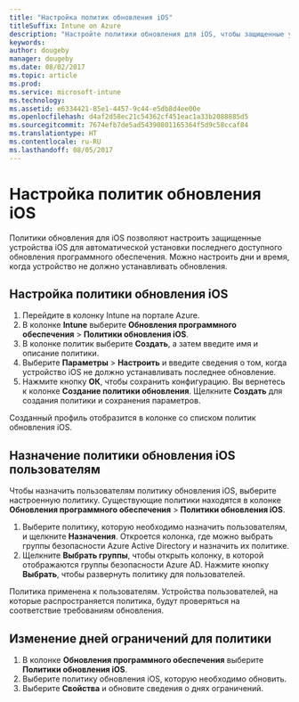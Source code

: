 ```yaml
---
title: "Настройка политик обновления iOS"
titleSuffix: Intune on Azure
description: "Настройте политики обновления для iOS, чтобы защищенные устройства iOS автоматически устанавливали последнее доступное обновление программного обеспечения."
keywords: 
author: dougeby
manager: dougeby
ms.date: 08/02/2017
ms.topic: article
ms.prod: 
ms.service: microsoft-intune
ms.technology: 
ms.assetid: e6334421-85e1-4457-9c44-e5db8d4ee00e
ms.openlocfilehash: d4af2d58ec21c54362cf451eac1a33b2088885d5
ms.sourcegitcommit: 7674efb7de5ad54390801165364f5d9c58ccaf84
ms.translationtype: HT
ms.contentlocale: ru-RU
ms.lasthandoff: 08/05/2017
---
```

# <a name="configure-ios-update-policies"></a>Настройка политик обновления iOS
Политики обновления для iOS позволяют настроить защищенные устройства iOS для автоматической установки последнего доступного обновления программного обеспечения. Можно настроить дни и время, когда устройство не должно устанавливать обновления.

## <a name="configure-the-ios-update-policy"></a>Настройка политики обновления iOS
1. Перейдите в колонку Intune на портале Azure.
2. В колонке **Intune** выберите **Обновления программного обеспечения** > **Политики обновления iOS**.
4. В колонке политик выберите **Создать**, а затем введите имя и описание политики.
5. Выберите **Параметры** > **Настроить** и введите сведения о том, когда устройство iOS не должно устанавливать последнее обновление.
6. Нажмите кнопку **ОК**, чтобы сохранить конфигурацию. Вы вернетесь к колонке **Создание политики обновления**. Щелкните **Создать** для создания политики и сохранения параметров.

Созданный профиль отобразится в колонке со списком политик обновления iOS.

## <a name="assign-an-ios-update-policy-to-users"></a>Назначение политики обновления iOS пользователям
Чтобы назначить пользователям политику обновления iOS, выберите настроенную политику. Существующие политики находятся в колонке **Обновления программного обеспечения** > **Политики обновления iOS**.
1. Выберите политику, которую необходимо назначить пользователям, и щелкните **Назначения**. Откроется колонка, где можно выбрать группы безопасности Azure Active Directory и назначить их политике.
2. Щелкните **Выбрать группы**, чтобы открыть колонку, в которой отображаются группы безопасности Azure AD. Нажмите кнопку **Выбрать**, чтобы развернуть политику для пользователей.

Политика применена к пользователям. Устройства пользователей, на которые распространяется политика, будут проверяться на соответствие требованиям обновления.

## <a name="change-the-restricted-days-for-the-policy"></a>Изменение дней ограничений для политики
1. В колонке **Обновления программного обеспечения** выберите **Политики обновления iOS**.
2. Выберите политику обновления iOS, которую необходимо обновить.
3. Выберите **Свойства** и обновите сведения о днях ограничений.
